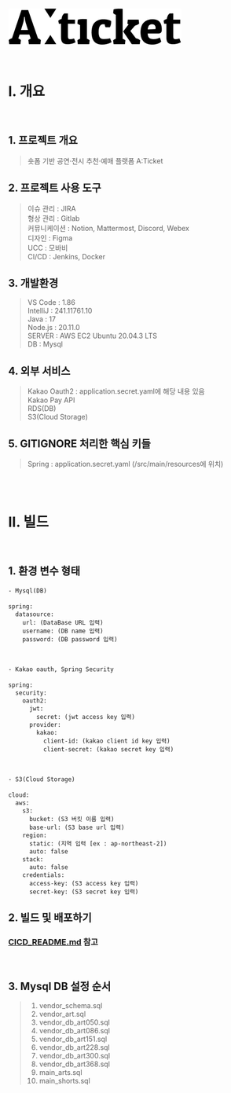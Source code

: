 <br/>

![Aːticket.png](./img/Articket.png)

<br/>

# I. 개요

<br/>

## 1. 프로젝트 개요

> 숏폼 기반 공연·전시 추천·예매 플랫폼 A:Ticket

## 2. 프로젝트 사용 도구

> 이슈 관리 : JIRA<br/>
> 형상 관리 : Gitlab<br/>
> 커뮤니케이션 : Notion, Mattermost, Discord, Webex<br/>
> 디자인 : Figma<br/>
> UCC : 모바비<br/>
> CI/CD : Jenkins, Docker<br/>

## 3. 개발환경

> VS Code : 1.86 <br/>
> IntelliJ : 241.11761.10<br/>
> Java : 17<br/>
> Node.js : 20.11.0<br/>
> SERVER : AWS EC2 Ubuntu 20.04.3 LTS <br/>
> DB : Mysql <br/>

## 4. 외부 서비스

> Kakao Oauth2 : application.secret.yaml에 해당 내용 있음 <br/>
> Kakao Pay API <br/>
> RDS(DB) <br/>
> S3(Cloud Storage) <br/>

## 5. GITIGNORE 처리한 핵심 키들

> Spring : application.secret.yaml (/src/main/resources에 위치)<br/>

<br/><br/>

# II. 빌드

<br/>

## 1. 환경 변수 형태


```
- Mysql(DB)

spring:
  datasource:
    url: (DataBase URL 입력)
    username: (DB name 입력)
    password: (DB password 입력)
```

<br/>

```
- Kakao oauth, Spring Security

spring:
  security:
    oauth2:
      jwt:
        secret: (jwt access key 입력)
      provider:
        kakao:
          client-id: (kakao client id key 입력)
          client-secret: (kakao secret key 입력)
```

<br/>

```
- S3(Cloud Storage)

cloud:
  aws:
    s3:
      bucket: (S3 버킷 이름 입력)
      base-url: (S3 base url 입력)
    region:
      static: (지역 입력 [ex : ap-northeast-2])
      auto: false
    stack:
      auto: false
    credentials:
      access-key: (S3 access key 입력)
      secret-key: (S3 secret key 입력)
```

## 2. 빌드 및 배포하기


### [CICD_README.md](./CICD_README.md) 참고<br/>

<br/>

## 3. Mysql DB 설정 순서

> 1. vendor_schema.sql
> 2. vendor_art.sql
> 3. vendor_db_art050.sql
> 4. vendor_db_art086.sql
> 5. vendor_db_art151.sql
> 6. vendor_db_art228.sql
> 7. vendor_db_art300.sql
> 8. vendor_db_art368.sql
> 9. main_arts.sql
> 10. main_shorts.sql
